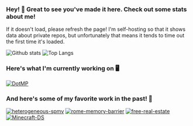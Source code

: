 ### Hey! :wave: Great to see you've made it here. Check out some stats about me!

If it doesn't load, please refresh the page!
I'm self-hosting so that it shows data about private repos, but unfortunately that means it tends to time out the first time it's loaded.

![Github stats](https://github-readme-stats-tau-swart-98.vercel.app/api?username=computablee&include_all_commits=true&number_format=long) ![Top Langs](https://github-readme-stats-tau-swart-98.vercel.app/api/top-langs/?username=computablee&langs_count=8&layout=compact&hide=roff,m4,fortran,shell,tex,awk,makefile,jupyter%20notebook&exclude_repo=numa-ich,perf-opteron,github-readme-stats)

### Here's what I'm currently working on :desktop_computer:

[![DotMP](https://github-readme-stats.vercel.app/api/pin/?username=computablee&repo=DotMP)](https://github.com/computablee/DotMP)

### And here's some of my favorite work in the past! :microscope:

[![heterogeneous-spmv](https://github-readme-stats.vercel.app/api/pin/?username=computablee&repo=heterogeneous-spmv)](https://github.com/computablee/heterogeneous-spmv)
[![rome-memory-barrier](https://github-readme-stats.vercel.app/api/pin/?username=computablee&repo=rome-memory-barrier)](https://github.com/computablee/rome-memory-barrier)
[![free-real-estate](https://github-readme-stats.vercel.app/api/pin/?username=computablee&repo=free-real-estate-fork)](https://github.com/computablee/free-real-estate-fork)
[![Minecraft-DS](https://github-readme-stats.vercel.app/api/pin/?username=computablee&repo=Minecraft-DS)](https://github.com/computablee/Minecraft-DS)
